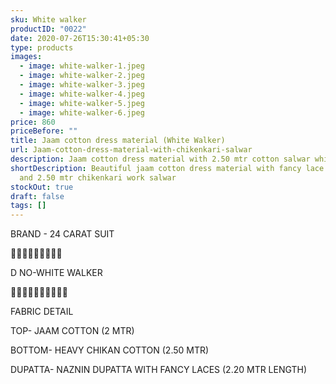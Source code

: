 ```yaml
---
sku: White walker
productID: "0022"
date: 2020-07-26T15:30:41+05:30
type: products
images:
  - image: white-walker-1.jpeg
  - image: white-walker-2.jpeg
  - image: white-walker-3.jpeg
  - image: white-walker-4.jpeg
  - image: white-walker-5.jpeg
  - image: white-walker-6.jpeg
price: 860
priceBefore: ""
title: Jaam cotton dress material (White Walker)
url: Jaam-cotton-dress-material-with-chikenkari-salwar
description: Jaam cotton dress material with 2.50 mtr cotton salwar whitewalker
shortDescription: Beautiful jaam cotton dress material with fancy lace dupatta
  and 2.50 mtr chikenkari work salwar
stockOut: true
draft: false
tags: []
---
```

BRAND - 24 CARAT SUIT

💐💐💐💐💐💐💐💐💐

D NO-WHITE WALKER

🌷🌷🌷🌷🌷🌷🌷🌷🌷🌷

FABRIC DETAIL

TOP- JAAM COTTON (2 MTR)

BOTTOM- HEAVY CHIKAN COTTON  (2.50 MTR)

DUPATTA- NAZNIN DUPATTA WITH FANCY LACES (2.20 MTR LENGTH)